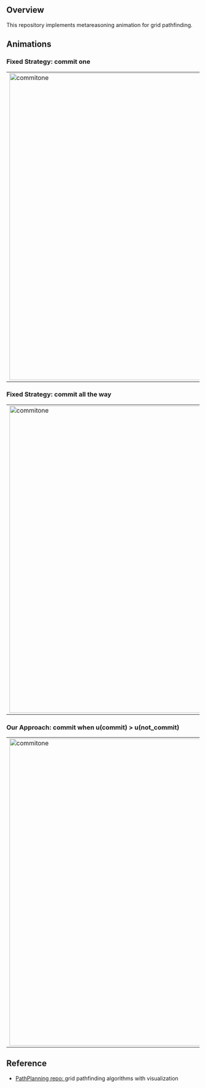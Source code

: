 Overview
------
This repository implements metareasoning animation for grid pathfinding.

## Animations 
### Fixed Strategy: commit one
<div align=right>
<table>
  <tr>
    <td><img src="https://github.com/gtianyi/metaReasoningAnimation/blob/master/gif/commitone-s3.gif" alt="commitone" width="800"/></a></td>
  </tr>
</table>
</div>

### Fixed Strategy: commit all the way
<div align=right>
<table>
  <tr>
    <td><img src="https://github.com/gtianyi/metaReasoningAnimation/blob/master/gif/commitAll-s3.gif" alt="commitone" width="800"/></a></td>
  </tr>
</table>
</div>

### Our Approach: commit when u(commit) > u(not_commit)
<div align=right>
<table>
  <tr>
    <td><img src="https://github.com/gtianyi/metaReasoningAnimation/blob/master/gif/ourApproach-s3.gif" alt="commitone" width="800"/></a></td>
  </tr>
</table>
</div>

Reference
------
* [PathPlanning repo: ](https://github.com/zhm-real/PathPlanning) grid pathfinding algorithms with visualization 
